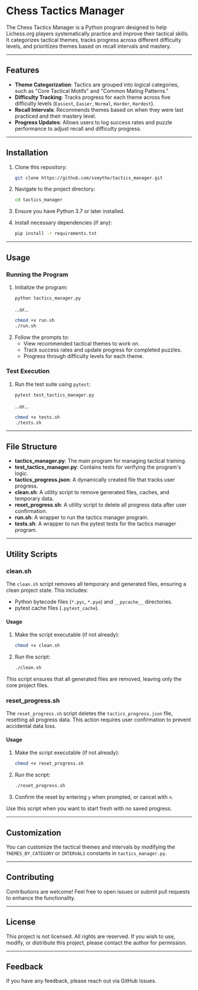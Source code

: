 # Chess Tactics Manager

The Chess Tactics Manager is a Python program designed to help Lichess.org players systematically practice and improve their tactical skills. It categorizes tactical themes, tracks progress across different difficulty levels, and prioritizes themes based on recall intervals and mastery.

---

## Features

- **Theme Categorization**: Tactics are grouped into logical categories, such as "Core Tactical Motifs" and "Common Mating Patterns."
- **Difficulty Tracking**: Tracks progress for each theme across five difficulty levels (`Easiest`, `Easier`, `Normal`, `Harder`, `Hardest`).
- **Recall Intervals**: Recommends themes based on when they were last practiced and their mastery level.
- **Progress Updates**: Allows users to log success rates and puzzle performance to adjust recall and difficulty progress.

---

## Installation

1. Clone this repository:
   ```bash
   git clone https://github.com/ssmythe/tactics_manager.git
   ```
2. Navigate to the project directory:
   ```bash
   cd tactics_manager
   ```
3. Ensure you have Python 3.7 or later installed.

4. Install necessary dependencies (if any):
   ```bash
   pip install -r requirements.txt
   ```

---

## Usage

### Running the Program
1. Initialize the program:
   ```bash
   python tactics_manager.py
   ```
   ...or...
   ```bash
   chmod +x run.sh
   ./run.sh
   ```
2. Follow the prompts to:
   - View recommended tactical themes to work on.
   - Track success rates and update progress for completed puzzles.
   - Progress through difficulty levels for each theme.

### Test Execution
1. Run the test suite using `pytest`:
   ```bash
   pytest test_tactics_manager.py
   ```
   ...or...
   ```bash
   chmod +x tests.sh
   ./tests.sh
   ```

---

## File Structure

- **tactics_manager.py**: The main program for managing tactical training.
- **test_tactics_manager.py**: Contains tests for verifying the program's logic.
- **tactics_progress.json**: A dynamically created file that tracks user progress.
- **clean.sh**: A utility script to remove generated files, caches, and temporary data.
- **reset_progress.sh**: A utility script to delete all progress data after user confirmation.
- **run.sh**: A wrapper to run the tactics manager program.
- **tests.sh**: A wrapper to run the pytest tests for the tactics manager program.

---

## Utility Scripts

### clean.sh
The `clean.sh` script removes all temporary and generated files, ensuring a clean project state. This includes:

- Python bytecode files (`*.pyc`, `*.pyo`) and `__pycache__` directories.
- pytest cache files (`.pytest_cache`).

#### Usage
1. Make the script executable (if not already):
   ```bash
   chmod +x clean.sh
   ```
2. Run the script:
   ```bash
   ./clean.sh
   ```

This script ensures that all generated files are removed, leaving only the core project files.

### reset_progress.sh
The `reset_progress.sh` script deletes the `tactics_progress.json` file, resetting all progress data. This action requires user confirmation to prevent accidental data loss.

#### Usage
1. Make the script executable (if not already):
   ```bash
   chmod +x reset_progress.sh
   ```
2. Run the script:
   ```bash
   ./reset_progress.sh
   ```
3. Confirm the reset by entering `y` when prompted, or cancel with `n`.

Use this script when you want to start fresh with no saved progress.

---

## Customization

You can customize the tactical themes and intervals by modifying the `THEMES_BY_CATEGORY` or `INTERVALS` constants in `tactics_manager.py`.

---

## Contributing

Contributions are welcome! Feel free to open issues or submit pull requests to enhance the functionality.

---

## License

This project is not licensed. All rights are reserved. If you wish to use, modify, or distribute this project, please contact the author for permission.

---

## Feedback

If you have any feedback, please reach out via GitHub Issues.
